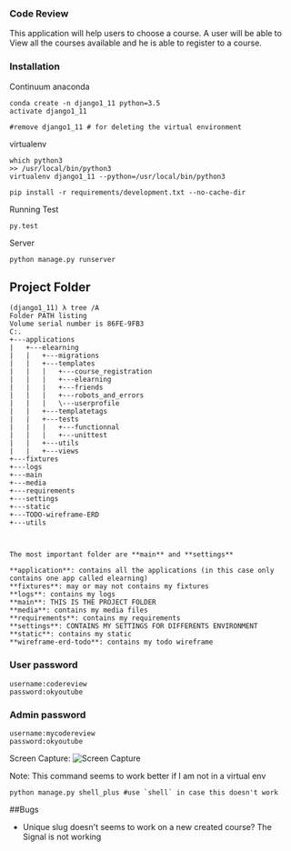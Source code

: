 ### Code Review
This application will help users to choose a course. A user will be able to View all the courses available and he is able to register to a course. 

### Installation

Continuum anaconda
```shell
conda create -n django1_11 python=3.5
activate django1_11

#remove django1_11 # for deleting the virtual environment
```
virtualenv 
```
which python3
>> /usr/local/bin/python3
virtualenv django1_11 --python=/usr/local/bin/python3
````
```
pip install -r requirements/development.txt --no-cache-dir
```

Running Test
```
py.test
```

Server
```
python manage.py runserver
```

## Project Folder
```
(django1_11) λ tree /A
Folder PATH listing
Volume serial number is 86FE-9FB3
C:.
+---applications
|   +---elearning
|   |   +---migrations
|   |   +---templates
|   |   |   +---course_registration
|   |   |   +---elearning
|   |   |   +---friends
|   |   |   +---robots_and_errors
|   |   |   \---userprofile
|   |   +---templatetags
|   |   +---tests
|   |   |   +---functionnal
|   |   |   +---unittest
|   |   +---utils
|   |   +---views
+---fixtures
+---logs
+---main
+---media
+---requirements
+---settings
+---static
+---TODO-wireframe-ERD
+---utils



The most important folder are **main** and **settings**

```
	**application**: contains all the applications (in this case only contains one app called elearning)
	**fixtures**: may or may not contains my fixtures
	**logs**: contains my logs
	**main**: THIS IS THE PROJECT FOLDER
	**media**: contains my media files
	**requirements**: contains my requirements
	**settings**: CONTAINS MY SETTINGS FOR DIFFERENTS ENVIRONMENT
	**static**: contains my static
	**wireframe-erd-todo**: contains my todo wireframe


### User password
```
username:codereview
password:okyoutube
````

### Admin password
```
username:mycodereview
password:okyoutube
```
Screen Capture: 
![Screen Capture](https://github.com/guinslym/Django-Code-Review-CodeEntrepreneurs/blob/master/TODO-wireframe-ERD/screen-capture/screen1.png "Logo Title Text 1")


Note:
This command seems to work better if I am not in a virtual env
```
python manage.py shell_plus #use `shell` in case this doesn't work
```


##Bugs
- Unique slug doesn't seems to work on a new created course? The Signal is not working

